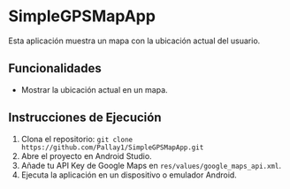 # SimpleGPSMapApp

Esta aplicación muestra un mapa con la ubicación actual del usuario.

## Funcionalidades

- Mostrar la ubicación actual en un mapa.

## Instrucciones de Ejecución

1. Clona el repositorio: `git clone https://github.com/Pallay1/SimpleGPSMapApp.git`
2. Abre el proyecto en Android Studio.
3. Añade tu API Key de Google Maps en `res/values/google_maps_api.xml`.
4. Ejecuta la aplicación en un dispositivo o emulador Android.
